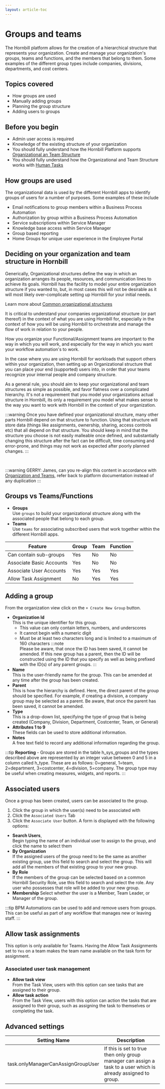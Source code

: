 ```yaml
---
layout: article-toc
---
```

# Groups and teams
The Hornbill platform allows for the creation of a hierarchical structure that represents your organization. Create and manage your organization's groups, teams and functions, and the members that belong to them. Some examples of the different group types include companies, divisions, departments, and cost centers. 

## Topics covered
* How groups are used
* Manually adding groups
* Planning the group structure
* Adding users to groups

## Before you begin
* Admin user access is required
* Knowledge of the existing structure of your organization
* You should fully understand how the Hornbill Platform supports [Organizational an Team Structure](/esp-fundamentals/core-capabilities/organization-and-teams)
* You should fully understand how the Organizational and Team Structure works with [Human Tasks](/esp-fundamentals/core-capabilities/human-tasks)

## How groups are used
 The organizational data is used by the different Hornbill apps to identify groups of users for a number of purposes. Some examples of these include

* Email notifications to group members within a Business Process Automation
* Authorization by group within a Business Process Automation
* Service subscriptions within Service Manager
* Knowledge base access within Service Manager
* Group based reporting
* Home Groups for unique user experience in the Employee Portal

## Deciding on your organization and team structure in Hornbill

Generically, Organizational structures define the way in which an organization arranges its people, resources, and communication lines to achieve its goals.  Hornbill has the facility to model your entire organization structure if you wanted to, but, in most cases this will not be desirable as it will most likely over-complicate setting up Hornbill for your initial needs. 

Learn more about [Common organizational structures](/core-capabilities/organization-and-teams#common-types-of-organizational-structure)

It is critical to understand your companies organizational structure (or part thereof) in the context of what you are using Hornbill for, especially in the context of how you will be using Hornbill to orchestrate and manage the flow of work in relation to your people. 

How you organize your Functional/Assignment teams are important to the way in which you will work, and especially for the way in which you want your workflow automation's to work. 

In the case where you are using Hornbill for workloads that support others within your organization, then setting up an Organizational structure that you can place your end (supported) users into, in order that your teams recognize your internal people and company structure.

As a general rule, you should aim to keep your organizational and team structures as simple as possible, and favor flatness over a complicated hierarchy. It's not a requirement that you model your organizations actual structure in Hornbill, its only a requirement you model what makes sense to the way you want to work with Hornbill in the context of your organization.

:::warning
Once you have defined your organizational structure, many other parts Hornbill depend on that structure to function. Using that structure will store data (things like assignments, ownership, sharing, access controls etc) that all depend on that structure.  You should keep in mind that the structure you choose is not easily malleable once defined, and substantially changing this structure after the fact can be difficult, time consuming and error-prone, and things may not work as expected after poorly planned changes. 
:::

<br>

:::warning
GERRY: James, can you re-align this content in accordance with [Organization and Teams](/esp-fundamentals/core-capabilities/organization-and-teams), refer back to platform documentation instead of any duplication
:::

## Groups vs Teams/Functions
* **Groups** <br> Use `groups` to build your organizational structure along with the associated people that belong to each group.
* **Teams** <br> Use `teams` for associating subscribed users that work together within the different Hornbill apps.

|Feature|Group|Team|Function|
|-|-|-|-|
|Can contain sub-groups|Yes|No|No|
|Associate Basic Accounts|Yes|No|No|
|Associate User Accounts|Yes|Yes|Yes|
|Allow Task Assignment|No|Yes|Yes|

## Adding a group

From the organization view click on the `+ Create New Group` button.

* **Organization Id**<br>This is the unique identifier for this group. 
    * This value can only contain letters, numbers, and underscores
    * It cannot begin with a numeric digit
    * Must be at least two characters long and is limited to a maximum of 160 characters
    :::note  
    Please be aware, that once the ID has been saved, it cannot be amended. If this new group has a parent, then the ID will be constructed using the ID that you specify as well as being prefixed with the ID(s) of any parent groups.
    :::
* **Name**<br>This is the user-friendly name for the group. This can be amended at any time after the group has been created.
* **Parent**<br>This is how the hierarchy is defined. Here, the direct parent of the group should be specified. For example, if creating a division, a company group may be selected as a parent. Be aware, that once the parent has been saved, it cannot be amended.
* **Type**<br>This is a drop-down list, specifying the type of group that is being created (Company, Division, Department, Costcenter, Team, or General)
* **Attributes 1 to 9**<br>These fields can be used to store additional information. 
* **Notes**<br>A free text field to record any additional information regarding the group.

:::tip
**Reporting** - Groups are stored in the table h_sys_groups and the types described above are represented by an integer value between 0 and 5 in a column called h_type. These are as follows: 0=general, 1=team, 2=department, 3=costcenter, 4=division, 5=company. The group type may be useful when creating measures, widgets, and reports.
:::

## Associated users
Once a group has been created, users can be associated to the group.

1. Click the group in which the user(s) need to be associated with
1. Click the `Associated Users` Tab
1. Click the `Associate User` button. A form is displayed with the following options:

* **Search Users**,<br>Begin typing the name of an individual user to assign to the group, and click the name to select them
* **By Organization**<br>If the assigned users of the group need to be the same as another existing group, use this field to search and select the group. This will add all the members of that existing group to your new group.
* **By Role**<br>If the members of the group can be selected based on a common Hornbill Security Role, use this field to search and select the role. Any user who possesses that role will be added to your new group.
* **Membership** Select whether the user is a Member, Team Leader, or Manager of the group.

:::tip
BPM Automations can be used to add and remove users from groups. This can be useful as part of any workflow that manages new or leaving staff.
:::

## Allow task assignments
This option is only available for Teams.  Having the Allow Task Assignments set to `Yes` on a team makes the team name available on the task form for assignment.

### Associated user task management
* **Allow task view**<br>From the Task View, users with this option can see tasks that are assigned to their group.
* **Allow task action**<br>From the Task View, users with this option can action the tasks that are assigned to their group, such as assigning the task to themselves or completing the task.

## Advanced settings
|Setting Name|Description|
|-|-|
|task.onlyManagerCanAssignGroupUser|If this is set to true then only group manager can assign a task to a user which is already assigned to group.|
